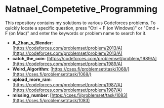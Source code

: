 # Natnael_Competetive_Programming

This repository contains my solutions to various Codeforces problems.
To quickly locate a specific question, press "Ctrl + F (on Windows)" or "Cmd + F (on Mac)" and enter the keywords or problem name to search for it.

- **A_Zhan_s_Blender**: [https://codeforces.com/problemset/problem/2013/A](https://codeforces.com/problemset/problem/2013/A)
- **catch_the_coin**: [https://codeforces.com/problemset/problem/1989/A](https://codeforces.com/problemset/problem/1989/A)
- **Weird_Algorithm**: [https://cses.fi/problemset/task/1068/](https://cses.fi/problemset/task/1068/)
- **upload_more_ram**: [https://codeforces.com/problemset/problem/1987/A](https://codeforces.com/problemset/problem/1987/A)
- **missing_number**: [https://cses.fi/problemset/task/1083](https://cses.fi/problemset/task/1083)

